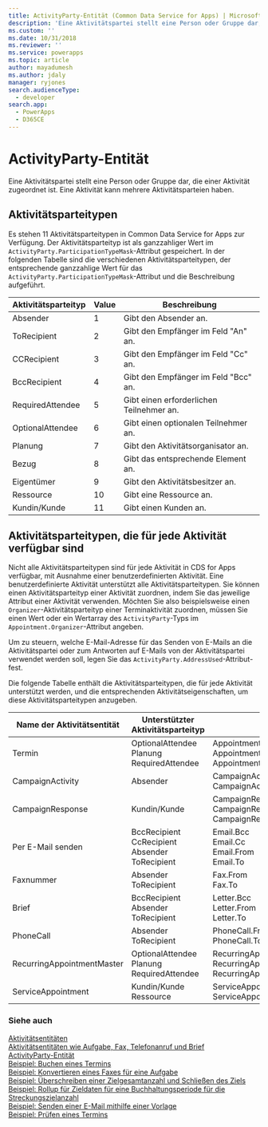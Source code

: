 ```yaml
---
title: ActivityParty-Entität (Common Data Service for Apps) | Microsoft Docs
description: 'Eine Aktivitätspartei stellt eine Person oder Gruppe dar, die einer Aktivität zugeordnet ist. Eine Aktivität kann mehrere Aktivitätsparteien haben.'
ms.custom: ''
ms.date: 10/31/2018
ms.reviewer: ''
ms.service: powerapps
ms.topic: article
author: mayadumesh
ms.author: jdaly
manager: ryjones
search.audienceType:
  - developer
search.app:
  - PowerApps
  - D365CE
---
```

# <a name="activityparty-entity"></a>ActivityParty-Entität

Eine Aktivitätspartei stellt eine Person oder Gruppe dar, die einer Aktivität zugeordnet ist. Eine Aktivität kann mehrere Aktivitätsparteien haben.  
  
<a name="ActivityPartyTypes"></a>   

## <a name="activity-party-types"></a>Aktivitätsparteitypen  

 Es stehen 11 Aktivitätsparteitypen in Common Data Service for Apps zur Verfügung. Der Aktivitätsparteityp ist als ganzzahliger Wert im `ActivityParty.ParticipationTypeMask`-Attribut gespeichert. In der folgenden Tabelle sind die verschiedenen Aktivitätsparteitypen, der entsprechende ganzzahlige Wert für das `ActivityParty.ParticipationTypeMask`-Attribut und die Beschreibung aufgeführt.  
  
|Aktivitätsparteityp|Value|Beschreibung|  
|-------------------------|-----------|-----------------|  
|Absender|1|Gibt den Absender an.|  
|ToRecipient|2|Gibt den Empfänger im Feld "An" an.|  
|CCRecipient|3|Gibt den Empfänger im Feld "Cc" an.|  
|BccRecipient|4|Gibt den Empfänger im Feld "Bcc" an.|  
|RequiredAttendee|5|Gibt einen erforderlichen Teilnehmer an.|  
|OptionalAttendee|6|Gibt einen optionalen Teilnehmer an.|  
|Planung|7|Gibt den Aktivitätsorganisator an.|  
|Bezug|8|Gibt das entsprechende Element an.|  
|Eigentümer|9|Gibt den Aktivitätsbesitzer an.|  
|Ressource|10|Gibt eine Ressource an.|  
|Kundin/Kunde|11|Gibt einen Kunden an.|  
  
<a name="SupportedActivityPartyTypes"></a>   
## <a name="activity-party-types-available-for-each-activity"></a>Aktivitätsparteitypen, die für jede Aktivität verfügbar sind  
 Nicht alle Aktivitätsparteitypen sind für jede Aktivität in CDS for Apps verfügbar, mit Ausnahme einer benutzerdefinierten Aktivität. Eine benutzerdefinierte Aktivität unterstützt alle Aktivitätsparteitypen. Sie können einen Aktivitätsparteityp einer Aktivität zuordnen, indem Sie das jeweilige Attribut einer Aktivität verwenden. Möchten Sie also beispielsweise einen `Organizer`-Aktivitätsparteityp einer Terminaktivität zuordnen, müssen Sie einen Wert oder ein Wertarray des `ActivityParty`-Typs im `Appointment.Organizer`-Attribut angeben.  
  
 Um zu steuern, welche E-Mail-Adresse für das Senden von E-Mails an die Aktivitätspartei oder zum Antworten auf E-Mails von der Aktivitätspartei verwendet werden soll, legen Sie das `ActivityParty.AddressUsed`-Attribut-fest.  
  
 Die folgende Tabelle enthält die Aktivitätsparteitypen, die für jede Aktivität unterstützt werden, und die entsprechenden Aktivitätseigenschaften, um diese Aktivitätsparteitypen anzugeben.  
  
|Name der Aktivitätsentität|Unterstützter Aktivitätsparteityp|Aktivitätsattribut|  
|--------------------------|-----------------------------------|------------------------|  
|Termin|OptionalAttendee<br />Planung<br />RequiredAttendee|Appointment.OptionalAttendees<br />Appointment.Organizer<br />Appointment.RequiredAttendees|  
|CampaignActivity|Absender|CampaignActivity.Partners<br />CampaignActivity.From|  
|CampaignResponse|Kundin/Kunde|CampaignResponse.Customer<br />CampaignResponse.Partner<br />CampaignResponse.From|  
|Per E-Mail senden|BccRecipient<br />CcRecipient<br />Absender<br />ToRecipient|Email.Bcc<br />Email.Cc<br />Email.From<br />Email.To|  
|Faxnummer|Absender<br />ToRecipient|Fax.From<br />Fax.To|  
|Brief|BccRecipient<br />Absender<br />ToRecipient|Letter.Bcc<br />Letter.From<br />Letter.To|  
|PhoneCall|Absender<br />ToRecipient|PhoneCall.From<br />PhoneCall.To|  
|RecurringAppointmentMaster|OptionalAttendee<br />Planung<br />RequiredAttendee|RecurringAppointmentMaster.OptionalAttendees<br />RecurringAppointmentMaster.Organizer<br />RecurringAppointmentMaster.RequiredAttendees|  
|ServiceAppointment|Kundin/Kunde<br />Ressource|ServiceAppointment.Customers<br />ServiceAppointment.Resources|  
  
### <a name="see-also"></a>Siehe auch  
 [Aktivitätsentitäten](activity-entities.md)   
 [Aktivitätsentitäten wie Aufgabe, Fax, Telefonanruf und Brief](task-fax-phone-call-letter-activity-entities.md)   
 [ActivityParty-Entität](reference/entities/activityparty.md)   
 [Beispiel: Buchen eines Termins](/dynamics365/customer-engagement/developer/sample-book-appointment)<br>
 [Beispiel: Konvertieren eines Faxes für eine Aufgabe](/dynamics365/customer-engagement/developer/sample-convert-fax-task)   
 [Beispiel: Überschreiben einer Zielgesamtanzahl und Schließen des Ziels](/dynamics365/customer-engagement/developer/sample-override-goal-total-count-close-goal)   
 [Beispiel: Rollup für Zieldaten für eine Buchhaltungsperiode für die Streckungszielanzahl](/dynamics365/customer-engagement/developer/sample-rollup-goal-data-fiscal-period-stretch-target-count)   
 [Beispiel: Senden einer E-Mail mithilfe einer Vorlage](/dynamics365/customer-engagement/developer/sample-send-email-template)   
 [Beispiel: Prüfen eines Termins](/dynamics365/customer-engagement/developer/sample-validate-appointment)
